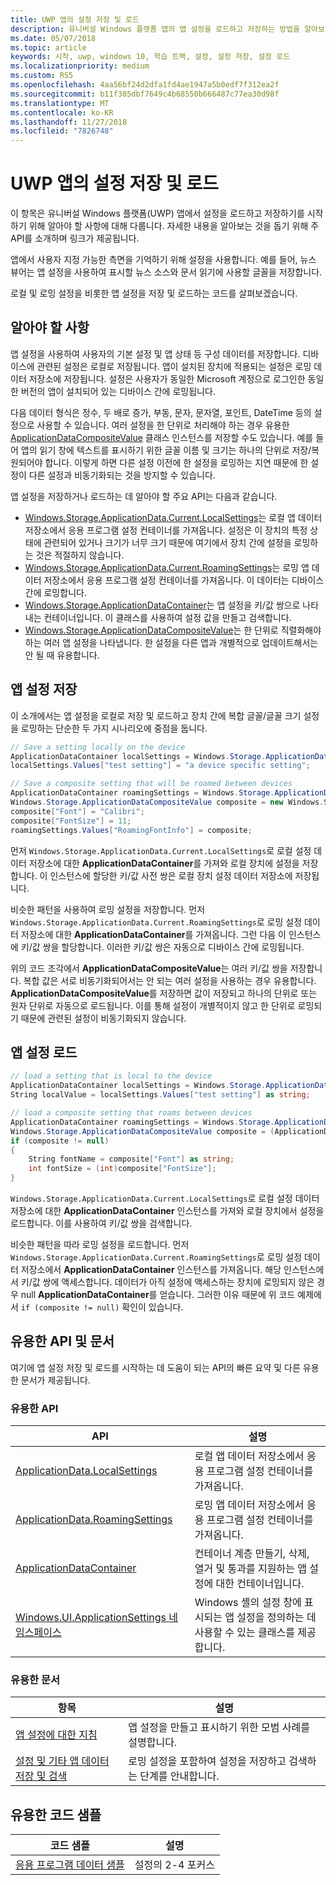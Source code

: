 ```yaml
---
title: UWP 앱의 설정 저장 및 로드
description: 유니버설 Windows 플랫폼 앱의 앱 설정을 로드하고 저장하는 방법을 알아보세요.
ms.date: 05/07/2018
ms.topic: article
keywords: 시작, uwp, windows 10, 학습 트랙, 설정, 설정 저장, 설정 로드
ms.localizationpriority: medium
ms.custom: RS5
ms.openlocfilehash: 4aa56bf24d2dfa1fd4ae1947a5b0edf7f312ea2f
ms.sourcegitcommit: b11f305dbf7649c4b68550b666487c77ea30d98f
ms.translationtype: MT
ms.contentlocale: ko-KR
ms.lasthandoff: 11/27/2018
ms.locfileid: "7826748"
---
```

# <a name="save-and-load-settings-in-a-uwp-app"></a>UWP 앱의 설정 저장 및 로드

이 항목은 유니버설 Windows 플랫폼(UWP) 앱에서 설정을 로드하고 저장하기를 시작하기 위해 알아야 할 사항에 대해 다룹니다. 자세한 내용을 알아보는 것을 돕기 위해 주 API를 소개하며 링크가 제공됩니다.

앱에서 사용자 지정 가능한 측면을 기억하기 위해 설정을 사용합니다. 예를 들어, 뉴스 뷰어는 앱 설정을 사용하여 표시할 뉴스 소스와 문서 읽기에 사용할 글꼴을 저장합니다.

로컬 및 로밍 설정을 비롯한 앱 설정을 저장 및 로드하는 코드를 살펴보겠습니다.

## <a name="what-do-you-need-to-know"></a>알아야 할 사항

앱 설정을 사용하여 사용자의 기본 설정 및 앱 상태 등 구성 데이터를 저장합니다.  디바이스에 관련된 설정은 로컬로 저장됩니다. 앱이 설치된 장치에 적용되는 설정은 로밍 데이터 저장소에 저장됩니다. 설정은 사용자가 동일한 Microsoft 계정으로 로그인한 동일한 버전의 앱이 설치되어 있는 디바이스 간에 로밍됩니다.

다음 데이터 형식은 정수, 두 배로 증가, 부동, 문자, 문자열, 포인트, DateTime 등의 설정으로 사용할 수 있습니다. 여러 설정을 한 단위로 처리해야 하는 경우 유용한 [ApplicationDataCompositeValue](https://docs.microsoft.com/uwp/api/Windows.Storage.ApplicationDataCompositeValue) 클래스 인스턴스를 저장할 수도 있습니다. 예를 들어 앱의 읽기 창에 텍스트를 표시하기 위한 글꼴 이름 및 크기는 하나의 단위로 저장/복원되어야 합니다. 이렇게 하면 다른 설정 이전에 한 설정을 로밍하는 지연 때문에 한 설정이 다른 설정과 비동기화되는 것을 방지할 수 있습니다.

앱 설정을 저장하거나 로드하는 데 알아야 할 주요 API는 다음과 같습니다.

- [Windows.Storage.ApplicationData.Current.LocalSettings](https://docs.microsoft.com/uwp/api/Windows.Storage.ApplicationData#Windows_Storage_ApplicationData_LocalSettings)는 로컬 앱 데이터 저장소에서 응용 프로그램 설정 컨테이너를 가져옵니다. 설정은 이 장치의 특정 상태에 관련되어 있거나 크기가 너무 크기 때문에 여기에서 장치 간에 설정을 로밍하는 것은 적절하지 않습니다.
- [Windows.Storage.ApplicationData.Current.RoamingSettings](https://docs.microsoft.com/uwp/api/windows.storage.applicationdata.roamingsettings#Windows_Storage_ApplicationData_RoamingSettings)는 로밍 앱 데이터 저장소에서 응용 프로그램 설정 컨테이너를 가져옵니다. 이 데이터는 디바이스 간에 로밍합니다.
- [Windows.Storage.ApplicationDataContainer](https://docs.microsoft.com/uwp/api/windows.storage.applicationdatacontainer)는 앱 설정을 키/값 쌍으로 나타내는 컨테이너입니다. 이 클래스를 사용하여 설정 값을 만들고 검색합니다.
- [Windows.Storage.ApplicationDataCompositeValue](https://docs.microsoft.com/uwp/api/Windows.Storage.ApplicationDataCompositeValue)는 한 단위로 직렬화해야 하는 여러 앱 설정을 나타냅니다. 한 설정을 다른 앱과 개별적으로 업데이트해서는 안 될 때 유용합니다.

## <a name="save-app-settings"></a>앱 설정 저장

이 소개에서는 앱 설정을 로컬로 저장 및 로드하고 장치 간에 복합 글꼴/글꼴 크기 설정을 로밍하는 단순한 두 가지 시나리오에 중점을 둡니다.

 ```csharp
// Save a setting locally on the device
ApplicationDataContainer localSettings = Windows.Storage.ApplicationData.Current.LocalSettings;
localSettings.Values["test setting"] = "a device specific setting";

// Save a composite setting that will be roamed between devices
ApplicationDataContainer roamingSettings = Windows.Storage.ApplicationData.Current.RoamingSettings;
Windows.Storage.ApplicationDataCompositeValue composite = new Windows.Storage.ApplicationDataCompositeValue();
composite["Font"] = "Calibri";
composite["FontSize"] = 11;
roamingSettings.Values["RoamingFontInfo"] = composite;
 ```

먼저 `Windows.Storage.ApplicationData.Current.LocalSettings`로 로컬 설정 데이터 저장소에 대한 **ApplicationDataContainer**를 가져와 로컬 장치에 설정을 저장합니다. 이 인스턴스에 할당한 키/값 사전 쌍은 로컬 장치 설정 데이터 저장소에 저장됩니다.

비슷한 패턴을 사용하여 로밍 설정을 저장합니다. 먼저 `Windows.Storage.ApplicationData.Current.RoamingSettings`로 로밍 설정 데이터 저장소에 대한 **ApplicationDataContainer**를 가져옵니다. 그런 다음 이 인스턴스에 키/값 쌍을 할당합니다.  이러한 키/값 쌍은 자동으로 디바이스 간에 로밍됩니다.

위의 코드 조각에서 **ApplicationDataCompositeValue**는 여러 키/값 쌍을 저장합니다. 복합 값은 서로 비동기화되어서는 안 되는 여러 설정을 사용하는 경우 유용합니다. **ApplicationDataCompositeValue**를 저장하면 값이 저장되고 하나의 단위로 또는 원자 단위로 자동으로 로드됩니다. 이를 통해 설정이 개별적이지 않고 한 단위로 로밍되기 때문에 관련된 설정이 비동기화되지 않습니다.

## <a name="load-app-settings"></a>앱 설정 로드

```csharp
// load a setting that is local to the device
ApplicationDataContainer localSettings = Windows.Storage.ApplicationData.Current.LocalSettings;
String localValue = localSettings.Values["test setting"] as string;

// load a composite setting that roams between devices
ApplicationDataContainer roamingSettings = Windows.Storage.ApplicationData.Current.RoamingSettings;
Windows.Storage.ApplicationDataCompositeValue composite = (ApplicationDataCompositeValue)roamingSettings.Values["RoamingFontInfo"];
if (composite != null)
{
    String fontName = composite["Font"] as string;
    int fontSize = (int)composite["FontSize"];
}
```

`Windows.Storage.ApplicationData.Current.LocalSettings`로 로컬 설정 데이터 저장소에 대한 **ApplicationDataContainer** 인스턴스를 가져와 로컬 장치에서 설정을 로드합니다. 이를 사용하여 키/값 쌍을 검색합니다.

비슷한 패턴을 따라 로밍 설정을 로드합니다. 먼저 `Windows.Storage.ApplicationData.Current.RoamingSettings`로 로밍 설정 데이터 저장소에서 **ApplicationDataContainer** 인스턴스를 가져옵니다. 해당 인스턴스에서 키/값 쌍에 액세스합니다. 데이터가 아직 설정에 액세스하는 장치에 로밍되지 않은 경우 null **ApplicationDataContainer**를 얻습니다. 그러한 이유 때문에 위 코드 예제에서 `if (composite != null)` 확인이 있습니다.

## <a name="useful-apis-and-docs"></a>유용한 API 및 문서

여기에 앱 설정 저장 및 로드를 시작하는 데 도움이 되는 API의 빠른 요약 및 다른 유용한 문서가 제공됩니다.

### <a name="useful-apis"></a>유용한 API

| API | 설명 |
|------|---------------|
| [ApplicationData.LocalSettings](https://msdn.microsoft.com/library/windows/apps/windows.storage.applicationdata.temporaryfolder) | 로컬 앱 데이터 저장소에서 응용 프로그램 설정 컨테이너를 가져옵니다. |
| [ApplicationData.RoamingSettings](https://docs.microsoft.com/uwp/api/windows.storage.applicationdata.roamingsettings) | 로밍 앱 데이터 저장소에서 응용 프로그램 설정 컨테이너를 가져옵니다. |
| [ApplicationDataContainer](https://docs.microsoft.com/uwp/api/windows.storage.applicationdatacontainer) | 컨테이너 계층 만들기, 삭제, 열거 및 통과를 지원하는 앱 설정에 대한 컨테이너입니다. |
| [Windows.UI.ApplicationSettings 네임스페이스](https://docs.microsoft.com/uwp/api/windows.ui.applicationsettings) | Windows 셸의 설정 창에 표시되는 앱 설정을 정의하는 데 사용할 수 있는 클래스를 제공합니다. |

### <a name="useful-docs"></a>유용한 문서

| 항목 | 설명 |
|-------|----------------|
| [앱 설정에 대한 지침](https://docs.microsoft.com/windows/uwp/design/app-settings/guidelines-for-app-settings) | 앱 설정을 만들고 표시하기 위한 모범 사례를 설명합니다. |
| [설정 및 기타 앱 데이터 저장 및 검색](https://docs.microsoft.com/windows/uwp/design/app-settings/store-and-retrieve-app-data#create-and-read-a-local-file) | 로밍 설정을 포함하여 설정을 저장하고 검색하는 단계를 안내합니다. |

## <a name="useful-code-samples"></a>유용한 코드 샘플

| 코드 샘플 | 설명 |
|-----------------|---------------|
| [응용 프로그램 데이터 샘플](https://github.com/Microsoft/Windows-universal-samples/tree/master/Samples/ApplicationData) | 설정의 2-4 포커스 |
